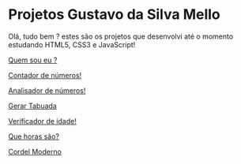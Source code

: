 # Projetos Gustavo da Silva Mello

Olá, tudo bem ? estes são os projetos que desenvolvi até o momento estudando HTML5, CSS3 e JavaScript!

<a href="https://gustavo-dasm.github.io/Projetos/projetoquemsoueu/meusite.html" target="_blank"> Quem sou eu ? </a>

<a href="https://gustavo-dasm.github.io/Projetos/projetocontador/Contador.html" target="_blank"> Contador de números! </a>

<a href="https://gustavo-dasm.github.io/Projetos/projetoanalisadordenumeros/Analisador.html" target="_blank"> Analisador de números! </a>

<a href="https://gustavo-dasm.github.io/Projetos/projetotabuada/tabuada.html" target="_blank"> Gerar Tabuada </a>

<a href="https://gustavo-dasm.github.io/Projetos/projetoqualaidade/qualaidade.html" target="_blank"> Verificador de idade! </a>

<a href="https://gustavo-dasm.github.io/Projetos/projetoquehorassao/horas.html" target="_blank"> Que horas são? </a>

<a href="https://gustavo-dasm.github.io/Projetos/projetocordel/cordel.html" target="_blank"> Cordel Moderno </a>